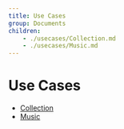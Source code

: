 ```yaml
---
title: Use Cases
group: Documents
children:
    - ./usecases/Collection.md
    - ./usecases/Music.md
---
```

# Use Cases

- [Collection](./usecases/Collection.md)
- [Music](./usecases/Music.md)